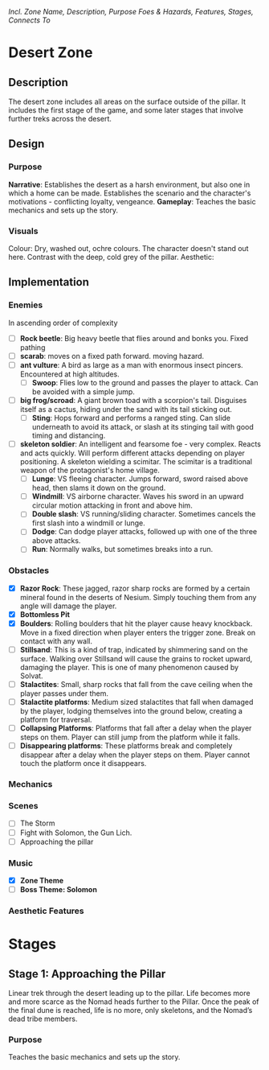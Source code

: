 *Incl. Zone Name, Description, Purpose Foes & Hazards, Features, Stages, Connects To*
# Desert Zone
## Description
The desert zone includes all areas on the surface outside of the pillar. It includes the first stage of the game, and some later stages that involve further treks across the desert.

## Design
### Purpose
**Narrative**: Establishes the desert as a harsh environment, but also one in which a home can be made. Establishes the scenario and the character's motivations - conflicting loyalty, vengeance.
**Gameplay**: Teaches the basic mechanics and sets up the story.

### Visuals
Colour: Dry, washed out, ochre colours. The character doesn't stand out here. Contrast with the deep, cold grey of the pillar.
Aesthetic: 

## Implementation
### Enemies
In ascending order of complexity
- [ ] **Rock beetle**: Big heavy beetle that flies around and bonks you. Fixed pathing
- [ ] **scarab**: moves on a fixed path forward. moving hazard.
- [ ] **ant vulture**: A bird as large as a man with enormous insect pincers. Encountered at high altitudes. 
	- [ ] **Swoop**: Flies low to the ground and passes the player to attack. Can be avoided with a simple jump.
- [ ] **big frog/scroad**: A giant brown toad with a scorpion's tail. Disguises itself as a cactus, hiding under the sand with its tail sticking out.
	- [ ] **Sting**: Hops forward and performs a ranged sting. Can slide underneath to avoid its attack, or slash at its stinging tail with good timing and distancing.
- [ ] **skeleton soldier**: An intelligent and fearsome foe - very complex. Reacts and acts quickly. Will perform different attacks depending on player positioning. A skeleton wielding a scimitar. The scimitar is a traditional weapon of the protagonist's home village.
	- [ ] **Lunge**: VS fleeing character. Jumps forward, sword raised above head, then slams it down on the ground.
	- [ ] **Windmill**: VS airborne character. Waves his sword in an upward circular motion attacking in front and above him.
	- [ ] **Double slash**: VS running/sliding character. Sometimes cancels the first slash into a windmill or lunge.
	- [ ] **Dodge**: Can dodge player attacks, followed up with one of the three above attacks.
	- [ ] **Run**: Normally walks, but sometimes breaks into a run.

### Obstacles
- [x] **Razor Rock**: These jagged, razor sharp rocks are formed by a certain mineral found in the deserts of Nesium. Simply touching them from any angle will damage the player.
- [x] **Bottomless Pit**
- [x] **Boulders**: Rolling boulders that hit the player cause heavy knockback. Move in a fixed direction when player enters the trigger zone. Break on contact with any wall.
- [ ] **Stillsand**: This is a kind of trap, indicated by shimmering sand on the surface. Walking over Stillsand will cause the grains to rocket upward, damaging the player. This is one of many phenomenon caused by Solvat.
- [ ] **Stalactites**: Small, sharp rocks that fall from the cave ceiling when the player passes under them.
- [ ] **Stalactite platforms**: Medium sized stalactites that fall when damaged by the player, lodging themselves into the ground below, creating a platform for traversal.
- [ ] **Collapsing Platforms**: Platforms that fall after a delay when the player steps on them. Player can still jump from the platform while it falls.
- [ ] **Disappearing platforms**: These platforms break and completely disappear after a delay when the player steps on them. Player cannot touch the platform once it disappears.

### Mechanics

### Scenes
- [ ] The Storm
- [ ] Fight with Solomon, the Gun Lich.
- [ ] Approaching the pillar

### Music
- [x] **Zone Theme**
- [ ] **Boss Theme: Solomon**

### Aesthetic Features

# Stages
## Stage 1: Approaching the Pillar
Linear trek through the desert leading up to the pillar. Life becomes more and more scarce as the Nomad heads further to the Pillar. Once the peak of the final dune is reached, life is no more, only skeletons, and the Nomad’s dead tribe members.

### Purpose
Teaches the basic mechanics and sets up the story.